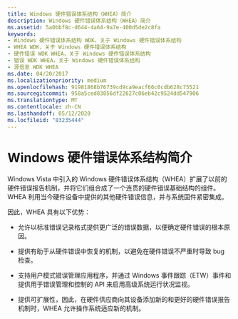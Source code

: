 ```yaml
---
title: Windows 硬件错误体系结构（WHEA）简介
description: Windows 硬件错误体系结构（WHEA）简介
ms.assetid: 5a0bbf8c-d644-4a64-9a7e-400d5de2c8fa
keywords:
- Windows 硬件错误体系结构 WDK，关于 Windows 硬件错误体系结构
- WHEA WDK，关于 Windows 硬件错误体系结构
- 硬件错误 WDK WHEA，关于 Windows 硬件错误体系结构
- 错误 WDK WHEA，关于 Windows 硬件错误体系结构
- 源信息 WDK WHEA
ms.date: 04/20/2017
ms.localizationpriority: medium
ms.openlocfilehash: 91981868b76739cd9ca9eacf66c0cdb628c75521
ms.sourcegitcommit: 958a5ced83856df22627c06eb42c9524dd547906
ms.translationtype: MT
ms.contentlocale: zh-CN
ms.lasthandoff: 05/12/2020
ms.locfileid: "83235444"
---
```

# <a name="introduction-to-the-windows-hardware-error-architecture"></a>Windows 硬件错误体系结构简介

Windows Vista 中引入的 Windows 硬件错误体系结构（WHEA）扩展了以前的硬件错误报告机制，并将它们组合成了一个连贯的硬件错误基础结构的组件。 WHEA 利用当今硬件设备中提供的其他硬件错误信息，并与系统固件紧密集成。

因此，WHEA 具有以下优势：

-   允许以标准错误记录格式提供更广泛的错误数据，以便确定硬件错误的根本原因。

-   提供有助于从硬件错误中恢复的机制，以避免在硬件错误不严重时导致 bug 检查。

-   支持用户模式错误管理应用程序，并通过 Windows 事件跟踪（ETW）事件和提供用于错误管理和控制的 API 来启用高级系统运行状况监视。

-   提供可扩展性，因此，在硬件供应商向其设备添加新的和更好的硬件错误报告机制时，WHEA 允许操作系统适应新的机制。

